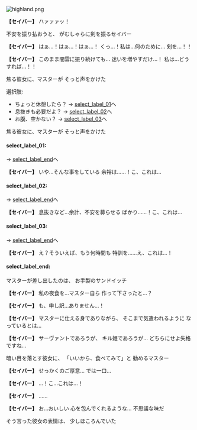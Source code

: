 
![highland.png](../images/backgrounds/highland.png)

**【セイバー】**
ハァァァッ！

不安を振り払おうと、
がむしゃらに剣を振るセイバー

**【セイバー】**
はぁ…！はぁ…！はぁ…！
くっ…！私は…何のために…
剣を…！！

**【セイバー】**
このまま闇雲に振り続けても…
迷いを増やすだけ…！
私は…どうすれば…！！

焦る彼女に、マスターが
そっと声をかけた

選択肢:
- ちょっと休憩したら？ → [select_label_01](#select_label_01)へ
- 息抜きも必要だよ？ → [select_label_02](#select_label_02)へ
- お腹、空かない？ → [select_label_03](#select_label_03)へ

焦る彼女に、マスターが
そっと声をかけた

#### select_label_01:
 → [select_label_end](#select_label_end)へ

**【セイバー】**
いや…そんな事をしている
余裕は……！こ、これは…

#### select_label_02:
 → [select_label_end](#select_label_end)へ

**【セイバー】**
息抜きなど…余計、不安を募らせる
ばかり……！こ、これは…

#### select_label_03:
 → [select_label_end](#select_label_end)へ

**【セイバー】**
え？そういえば、もう何時間も
特訓を……え、これは…！

#### select_label_end:

マスターが差し出したのは、
お手製のサンドイッチ

**【セイバー】**
私の夜食を…マスター自ら
作って下さったと…？

**【セイバー】**
も、申し訳…ありません…！

**【セイバー】**
マスターに仕える身でありながら、
そこまで気遣われるように
なっているとは…

**【セイバー】**
サーヴァントであろうが、
キル姫であろうが…
どちらにせよ失格ですね…

暗い目を落とす彼女に、
「いいから、食べてみて」と
勧めるマスター

**【セイバー】**
せっかくのご厚意…
では一口…

**【セイバー】**
…！こ…これは…！

**【セイバー】**
……

**【セイバー】**
お…おいしい
心を包んでくれるような…
不思議な味だ

そう言った彼女の表情は、
少しほころんでいた